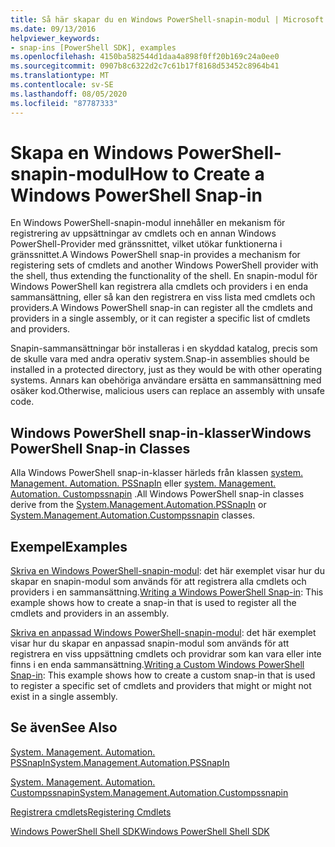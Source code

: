 ```yaml
---
title: Så här skapar du en Windows PowerShell-snapin-modul | Microsoft Docs
ms.date: 09/13/2016
helpviewer_keywords:
- snap-ins [PowerShell SDK], examples
ms.openlocfilehash: 4150ba582544d1daa4a898f0ff20b169c24a0ee0
ms.sourcegitcommit: 0907b8c6322d2c7c61b17f8168d53452c8964b41
ms.translationtype: MT
ms.contentlocale: sv-SE
ms.lasthandoff: 08/05/2020
ms.locfileid: "87787333"
---
```

# <a name="how-to-create-a-windows-powershell-snap-in"></a><span data-ttu-id="af7d6-102">Skapa en Windows PowerShell-snapin-modul</span><span class="sxs-lookup"><span data-stu-id="af7d6-102">How to Create a Windows PowerShell Snap-in</span></span>

<span data-ttu-id="af7d6-103">En Windows PowerShell-snapin-modul innehåller en mekanism för registrering av uppsättningar av cmdlets och en annan Windows PowerShell-Provider med gränssnittet, vilket utökar funktionerna i gränssnittet.</span><span class="sxs-lookup"><span data-stu-id="af7d6-103">A Windows PowerShell snap-in provides a mechanism for registering sets of cmdlets and another Windows PowerShell provider with the shell, thus extending the functionality of the shell.</span></span> <span data-ttu-id="af7d6-104">En snapin-modul för Windows PowerShell kan registrera alla cmdlets och providers i en enda sammansättning, eller så kan den registrera en viss lista med cmdlets och providers.</span><span class="sxs-lookup"><span data-stu-id="af7d6-104">A Windows PowerShell snap-in can register all the cmdlets and providers in a single assembly, or it can register a specific list of cmdlets and providers.</span></span>

<span data-ttu-id="af7d6-105">Snapin-sammansättningar bör installeras i en skyddad katalog, precis som de skulle vara med andra operativ system.</span><span class="sxs-lookup"><span data-stu-id="af7d6-105">Snap-in assemblies should be installed in a protected directory, just as they would be with other operating systems.</span></span> <span data-ttu-id="af7d6-106">Annars kan obehöriga användare ersätta en sammansättning med osäker kod.</span><span class="sxs-lookup"><span data-stu-id="af7d6-106">Otherwise, malicious users can replace an assembly with unsafe code.</span></span>

## <a name="windows-powershell-snap-in-classes"></a><span data-ttu-id="af7d6-107">Windows PowerShell snap-in-klasser</span><span class="sxs-lookup"><span data-stu-id="af7d6-107">Windows PowerShell Snap-in Classes</span></span>

<span data-ttu-id="af7d6-108">Alla Windows PowerShell snap-in-klasser härleds från klassen [system. Management. Automation. PSSnapIn](/dotnet/api/System.Management.Automation.PSSnapIn) eller [system. Management. Automation. Custompssnapin](/dotnet/api/System.Management.Automation.CustomPSSnapIn) .</span><span class="sxs-lookup"><span data-stu-id="af7d6-108">All Windows PowerShell snap-in classes derive from the [System.Management.Automation.PSSnapIn](/dotnet/api/System.Management.Automation.PSSnapIn) or [System.Management.Automation.Custompssnapin](/dotnet/api/System.Management.Automation.CustomPSSnapIn) classes.</span></span>

## <a name="examples"></a><span data-ttu-id="af7d6-109">Exempel</span><span class="sxs-lookup"><span data-stu-id="af7d6-109">Examples</span></span>

<span data-ttu-id="af7d6-110">[Skriva en Windows PowerShell-snapin-modul](./writing-a-windows-powershell-snap-in.md): det här exemplet visar hur du skapar en snapin-modul som används för att registrera alla cmdlets och providers i en sammansättning.</span><span class="sxs-lookup"><span data-stu-id="af7d6-110">[Writing a Windows PowerShell Snap-in](./writing-a-windows-powershell-snap-in.md): This example shows how to create a snap-in that is used to register all the cmdlets and providers in an assembly.</span></span>

<span data-ttu-id="af7d6-111">[Skriva en anpassad Windows PowerShell-snapin-modul](./writing-a-custom-windows-powershell-snap-in.md): det här exemplet visar hur du skapar en anpassad snapin-modul som används för att registrera en viss uppsättning cmdlets och providrar som kan vara eller inte finns i en enda sammansättning.</span><span class="sxs-lookup"><span data-stu-id="af7d6-111">[Writing a Custom Windows PowerShell Snap-in](./writing-a-custom-windows-powershell-snap-in.md): This example shows how to create a custom snap-in that is used to register a specific set of cmdlets and providers that might or might not exist in a single assembly.</span></span>

## <a name="see-also"></a><span data-ttu-id="af7d6-112">Se även</span><span class="sxs-lookup"><span data-stu-id="af7d6-112">See Also</span></span>

[<span data-ttu-id="af7d6-113">System. Management. Automation. PSSnapIn</span><span class="sxs-lookup"><span data-stu-id="af7d6-113">System.Management.Automation.PSSnapIn</span></span>](/dotnet/api/System.Management.Automation.PSSnapIn)

[<span data-ttu-id="af7d6-114">System. Management. Automation. Custompssnapin</span><span class="sxs-lookup"><span data-stu-id="af7d6-114">System.Management.Automation.Custompssnapin</span></span>](/dotnet/api/System.Management.Automation.CustomPSSnapIn)

[<span data-ttu-id="af7d6-115">Registrera cmdlets</span><span class="sxs-lookup"><span data-stu-id="af7d6-115">Registering Cmdlets</span></span>](./registering-cmdlets.md)

[<span data-ttu-id="af7d6-116">Windows PowerShell Shell SDK</span><span class="sxs-lookup"><span data-stu-id="af7d6-116">Windows PowerShell Shell SDK</span></span>](../windows-powershell-reference.md)
